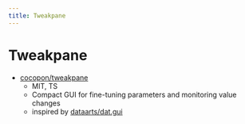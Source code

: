 ```yaml
---
title: Tweakpane
---
```


# Tweakpane

- [cocopon/tweakpane](https://github.com/cocopon/tweakpane)
  - MIT, TS
  - Compact GUI for fine-tuning parameters and monitoring value changes
  - inspired by [dataarts/dat.gui](https://github.com/dataarts/dat.gui)

